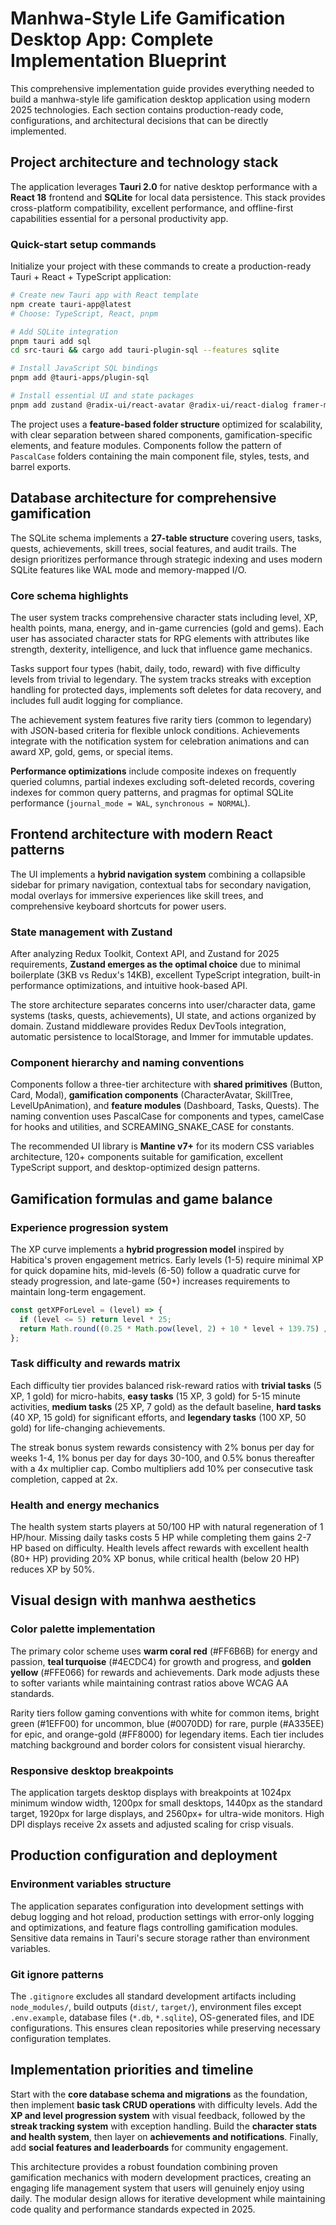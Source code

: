 # Manhwa-Style Life Gamification Desktop App: Complete Implementation Blueprint

This comprehensive implementation guide provides everything needed to build a manhwa-style life gamification desktop application using modern 2025 technologies. Each section contains production-ready code, configurations, and architectural decisions that can be directly implemented.

## Project architecture and technology stack

The application leverages **Tauri 2.0** for native desktop performance with a **React 18** frontend and **SQLite** for local data persistence. This stack provides cross-platform compatibility, excellent performance, and offline-first capabilities essential for a personal productivity app.

### Quick-start setup commands

Initialize your project with these commands to create a production-ready Tauri + React + TypeScript application:

```bash
# Create new Tauri app with React template
npm create tauri-app@latest
# Choose: TypeScript, React, pnpm

# Add SQLite integration
pnpm tauri add sql
cd src-tauri && cargo add tauri-plugin-sql --features sqlite

# Install JavaScript SQL bindings
pnpm add @tauri-apps/plugin-sql

# Install essential UI and state packages
pnpm add zustand @radix-ui/react-avatar @radix-ui/react-dialog framer-motion react-router-dom date-fns recharts tailwindcss
```

The project uses a **feature-based folder structure** optimized for scalability, with clear separation between shared components, gamification-specific elements, and feature modules. Components follow the pattern of `PascalCase` folders containing the main component file, styles, tests, and barrel exports.

## Database architecture for comprehensive gamification

The SQLite schema implements a **27-table structure** covering users, tasks, quests, achievements, skill trees, social features, and audit trails. The design prioritizes performance through strategic indexing and uses modern SQLite features like WAL mode and memory-mapped I/O.

### Core schema highlights

The user system tracks comprehensive character stats including level, XP, health points, mana, energy, and in-game currencies (gold and gems). Each user has associated character stats for RPG elements with attributes like strength, dexterity, intelligence, and luck that influence game mechanics.

Tasks support four types (habit, daily, todo, reward) with five difficulty levels from trivial to legendary. The system tracks streaks with exception handling for protected days, implements soft deletes for data recovery, and includes full audit logging for compliance.

The achievement system features five rarity tiers (common to legendary) with JSON-based criteria for flexible unlock conditions. Achievements integrate with the notification system for celebration animations and can award XP, gold, gems, or special items.

**Performance optimizations** include composite indexes on frequently queried columns, partial indexes excluding soft-deleted records, covering indexes for common query patterns, and pragmas for optimal SQLite performance (`journal_mode = WAL`, `synchronous = NORMAL`).

## Frontend architecture with modern React patterns

The UI implements a **hybrid navigation system** combining a collapsible sidebar for primary navigation, contextual tabs for secondary navigation, modal overlays for immersive experiences like skill trees, and comprehensive keyboard shortcuts for power users.

### State management with Zustand

After analyzing Redux Toolkit, Context API, and Zustand for 2025 requirements, **Zustand emerges as the optimal choice** due to minimal boilerplate (3KB vs Redux's 14KB), excellent TypeScript integration, built-in performance optimizations, and intuitive hook-based API.

The store architecture separates concerns into user/character data, game systems (tasks, quests, achievements), UI state, and actions organized by domain. Zustand middleware provides Redux DevTools integration, automatic persistence to localStorage, and Immer for immutable updates.

### Component hierarchy and naming conventions

Components follow a three-tier architecture with **shared primitives** (Button, Card, Modal), **gamification components** (CharacterAvatar, SkillTree, LevelUpAnimation), and **feature modules** (Dashboard, Tasks, Quests). The naming convention uses PascalCase for components and types, camelCase for hooks and utilities, and SCREAMING_SNAKE_CASE for constants.

The recommended UI library is **Mantine v7+** for its modern CSS variables architecture, 120+ components suitable for gamification, excellent TypeScript support, and desktop-optimized design patterns.

## Gamification formulas and game balance

### Experience progression system

The XP curve implements a **hybrid progression model** inspired by Habitica's proven engagement metrics. Early levels (1-5) require minimal XP for quick dopamine hits, mid-levels (6-50) follow a quadratic curve for steady progression, and late-game (50+) increases requirements to maintain long-term engagement.

```javascript
const getXPForLevel = (level) => {
  if (level <= 5) return level * 25;
  return Math.round((0.25 * Math.pow(level, 2) + 10 * level + 139.75) / 10) * 10;
};
```

### Task difficulty and rewards matrix

Each difficulty tier provides balanced risk-reward ratios with **trivial tasks** (5 XP, 1 gold) for micro-habits, **easy tasks** (15 XP, 3 gold) for 5-15 minute activities, **medium tasks** (25 XP, 7 gold) as the default baseline, **hard tasks** (40 XP, 15 gold) for significant efforts, and **legendary tasks** (100 XP, 50 gold) for life-changing achievements.

The streak bonus system rewards consistency with 2% bonus per day for weeks 1-4, 1% bonus per day for days 30-100, and 0.5% bonus thereafter with a 4x multiplier cap. Combo multipliers add 10% per consecutive task completion, capped at 2x.

### Health and energy mechanics

The health system starts players at 50/100 HP with natural regeneration of 1 HP/hour. Missing daily tasks costs 5 HP while completing them gains 2-7 HP based on difficulty. Health levels affect rewards with excellent health (80+ HP) providing 20% XP bonus, while critical health (below 20 HP) reduces XP by 50%.

## Visual design with manhwa aesthetics

### Color palette implementation

The primary color scheme uses **warm coral red** (#FF6B6B) for energy and passion, **teal turquoise** (#4ECDC4) for growth and progress, and **golden yellow** (#FFE066) for rewards and achievements. Dark mode adjusts these to softer variants while maintaining contrast ratios above WCAG AA standards.

Rarity tiers follow gaming conventions with white for common items, bright green (#1EFF00) for uncommon, blue (#0070DD) for rare, purple (#A335EE) for epic, and orange-gold (#FF8000) for legendary items. Each tier includes matching background and border colors for consistent visual hierarchy.

### Responsive desktop breakpoints

The application targets desktop displays with breakpoints at 1024px minimum window width, 1200px for small desktops, 1440px as the standard target, 1920px for large displays, and 2560px+ for ultra-wide monitors. High DPI displays receive 2x assets and adjusted scaling for crisp visuals.

## Production configuration and deployment

### Environment variables structure

The application separates configuration into development settings with debug logging and hot reload, production settings with error-only logging and optimizations, and feature flags controlling gamification modules. Sensitive data remains in Tauri's secure storage rather than environment variables.

### Git ignore patterns

The `.gitignore` excludes all standard development artifacts including `node_modules/`, build outputs (`dist/`, `target/`), environment files except `.env.example`, database files (`*.db`, `*.sqlite`), OS-generated files, and IDE configurations. This ensures clean repositories while preserving necessary configuration templates.

## Implementation priorities and timeline

Start with the **core database schema and migrations** as the foundation, then implement **basic task CRUD operations** with difficulty levels. Add the **XP and level progression system** with visual feedback, followed by the **streak tracking system** with exception handling. Build the **character stats and health system**, then layer on **achievements and notifications**. Finally, add **social features and leaderboards** for community engagement.

This architecture provides a robust foundation combining proven gamification mechanics with modern development practices, creating an engaging life management system that users will genuinely enjoy using daily. The modular design allows for iterative development while maintaining code quality and performance standards expected in 2025.